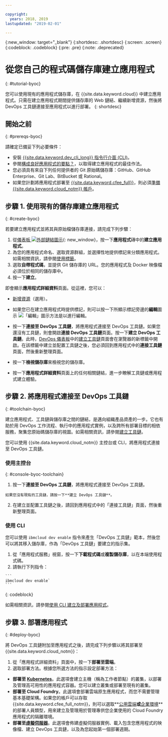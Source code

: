 ```yaml
---

copyright:
  years: 2018, 2019
lastupdated: "2019-02-01"

---
```


{:new_window: target="_blank"}
{:shortdesc: .shortdesc}
{:screen: .screen}
{:codeblock: .codeblock}
{:pre: .pre}
{:note: .deprecated}

# 從您自己的程式碼儲存庫建立應用程式
{: #tutorial-byoc}

您可以使用現有的應用程式儲存庫，在 {{site.data.keyword.cloud}} 中建立應用程式。只需在建立應用程式期間提供儲存庫的 Web 鏈結、繼續新增資源，然後將 DevOps 工具鏈連接至應用程式以進行部署。
{: shortdesc}

## 開始之前
{: #prereqs-byoc}

請確定已備妥下列必要條件：

 * 安裝 [{{site.data.keyword.dev_cli_long}} 指令行介面 (CLI)](/docs/cli/index.html)。
 * 參閱[構成良好應用程式的要點？](/docs/apps/best-practice.html#best-practice)，以取得建立應用程式的最佳作法。
 * 您必須具有來自下列任何提供者的 Git 原始碼儲存庫：GitHub、GitHub Enterprise、Git Lab、BitBucket 或 Rational。
 * 如果您計劃將應用程式部署至 [{{site.data.keyword.cfee_full}}](/docs/cloud-foundry/index.html#about)，則必須[準備 {{site.data.keyword.cloud_notm}} 帳戶](/docs/cloud-foundry/prepare-account.html#prepare)。

## 步驟 1. 使用現有的儲存庫建立應用程式
{: #create-byoc}

若要建立應用程式並將其與原始檔儲存庫連接，請完成下列步驟：

1. 從[儀表板 ![外部鏈結圖示](../../icons/launch-glyph.svg "外部鏈結圖示")](https://{DomainName}){: new_window}，按一下**應用程式**磚中的**建立應用程式**。
2. 為您的應用程式命名、選取資源群組，並選擇性地提供標記來分類應用程式。如需相關資訊，請參閱[使用標籤](/docs/resources/tagging_resources.html#tag)。
3. 選取**自帶程式碼**，並提供 Git 儲存庫的 URL。您的應用程式及 Docker 映像檔必須位於相同的儲存庫中。
4. 按一下**建立**。

即會顯示**應用程式詳細資料**頁面。從這裡，您可以：
* [新增資源](/docs/apps/reqnsi.html#add-resource)（選用）。
* 如果您已在建立應用程式時提供標記，則可以按一下所顯示標記旁邊的**編輯**圖示 ![「編輯」圖示方法是](../../icons/edit-tagging.svg)以進行編輯。
* 按一下**連接至 DevOps 工具鏈**，將應用程式連接至 DevOps 工具鏈。如果您還沒有工具鏈，則會開啟**連接 DevOps 工具鏈**頁面。按一下**建立 DevOps 工具鏈**。此時，[DevOps 儀表板](https://{DomainName}/devops/)中的[建立工具鏈](https://{DomainName}/devops/create)頁面會在瀏覽器的新標籤中開啟。在該標籤中建立並配置工具鏈之後，您必須回到應用程式中的**連接工具鏈**頁面，然後重新整理頁面。

* 按一下**檢視儲存庫**來檢視您的儲存庫。
* 按一下**應用程式詳細資料**頁面上的任何相關鏈結，進一步瞭解工具鏈或應用程式建立體驗。

## 步驟 2. 將應用程式連接至 DevOps 工具鏈
{: #toolchain-byoc}

建立應用程式、工具鏈與儲存庫之間的鏈結，是邁向組織產品資產的一步。它也有助於用 DevOps 工作流程、執行中的應用程式實例，以及跨所有部署目標的相依服務，聚集您原始碼儲存庫的視圖。如需相關資訊，請參閱[建立工具鏈](/docs/services/ContinuousDelivery/toolchains_working.html#toolchains_getting_started)。

您可以使用 {{site.data.keyword.cloud_notm}} 主控台或 CLI，將應用程式連接至 DevOps 工具鏈。

### 使用主控台
{: #console-byoc-toolchain}

  1. 按一下**連接至 DevOps 工具鏈**，將應用程式連接至 DevOps 工具鏈。 
  
    如果您沒有現有的工具鏈，請按一下**建立 DevOps 工具鏈**。 
    
  2. 在建立並配置工具鏈之後，請回到應用程式中的「連接工具鏈」頁面，然後重新整理頁面。 

### 使用 CLI

您可以使用 `ibmcloud dev enable` 指令來產生「DevOps 工具鏈」範本，然後您可以將其移入儲存庫，作為「DevOps 工具鏈」要建立的指示集。 

  1. 從「應用程式服務」視窗，按一下**下載程式碼**或**複製儲存庫**，以在本端使用程式碼。
  2. 請執行下列指令：
    
    ```
    ibmcloud dev enable`
    ```
   {: codeblock}

如需相關資訊，請參閱[使用 CLI 建立及部署應用程式](/docs/apps/create-deploy-cli.html#create-deploy-app-cli)。

## 步驟 3. 部署應用程式
{: #deploy-byoc}

將 DevOps 工具鏈附加至應用程式之後，請完成下列步驟以將其部署至 {{site.data.keyword.cloud_notm}}： 

1. 從「應用程式詳細資料」頁面中，按一下**部署至雲端**。
2. 選取部署方法。根據您所選方法的指示設定部署方法：
  * **部署至 [Kubernetes](/docs/apps/deploying/containers.html#containers)**。此選項會建立主機（稱為工作者節點）的叢集，以部署及管理高可用性的應用程式容器。您可以建立叢集或部署至現有的叢集。
  * **部署至 Cloud Foundry**。此選項會部署雲端原生應用程式，而您不需要管理基本基礎架構。如果您的帳戶可以存取 {{site.data.keyword.cfee_full_notm}}，則可以選取**[公用雲端](/docs/cloud-foundry-public/about-cf.html#about-cf)**或**[企業環境](/docs/cloud-foundry-public/cfee.html#cfee)**的部署人員類型，用來建立及管理用於管理專供您企業使用的 Cloud Foundry 應用程式的隔離環境。
  * **部署至[虛擬伺服器](/docs/apps/vsi-deploy.html#vsi-deploy)**。此選項會佈建虛擬伺服器實例、載入包含您應用程式的映像檔、建立 DevOps 工具鏈，以及為您起始第一個部署週期。


